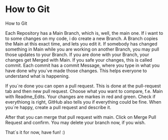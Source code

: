 # How to Git
How to Git

Each Repository has a Main Branch, which is, well, the main one.
If i want to to some changes on my code, i do create a new Branch.
A Branch copies the Main at this exact time, and lets you edit it.
If somebody has changed something in Main while you are working on another Branch, you may pull those updates to your Branch.
If you are done with your Branch, your changes get Merged with Main.
If you safe your changes, this is called commit.
Each commit has a commit Message, where you type in what you have done why you´ve made those changes.
This helps everyone to understand what is happening.

If you´re done you can open a pull request.
This is done at the pull-request tab and then new pull request.
Choose what you want to compare, f.e. Main with Readme_Edits.
Your changes are markes in red and green.
Check if everythiong is right, GitHub also tells you if everything could be fine.
When you´re happy, create a pull request and describe it.

After that you can merge that pull request with main.
Click on Merge Pull Request and confirm.
You may delete your branch now, if you wish.

That´s it for now, have fun! :)
